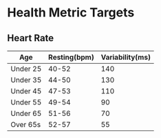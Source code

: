 # Health Metric Targets

## Heart Rate
| Age       | Resting(bpm)  | Variability(ms)   |
|-----------|---------------|-------------------|
| Under 25  | 40-52         | 140               |
| Under 35  | 44-50         | 130               |
| Under 45  | 47-53         | 110               |
| Under 55  | 49-54         | 90                |
| Under 65  | 51-56         | 70                |
| Over 65s  | 52-57         | 55                |

